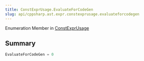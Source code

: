 ```yaml
---
title: ConstExprUsage.EvaluateForCodeGen
slug: api/cppsharp.ast.expr.constexprusage.evaluateforcodegen
---
```

Enumeration Member in [ConstExprUsage](/api/cppsharp/ast/expr/constexprusage)

## Summary



```csharp
EvaluateForCodeGen = 0
```

